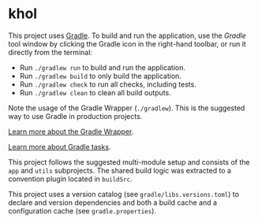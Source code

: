 # khol

This project uses [Gradle](https://gradle.org/).
To build and run the application, use the *Gradle* tool window by clicking the Gradle icon in the right-hand toolbar,
or run it directly from the terminal:

* Run `./gradlew run` to build and run the application.
* Run `./gradlew build` to only build the application.
* Run `./gradlew check` to run all checks, including tests.
* Run `./gradlew clean` to clean all build outputs.

Note the usage of the Gradle Wrapper (`./gradlew`).
This is the suggested way to use Gradle in production projects.

[Learn more about the Gradle Wrapper](https://docs.gradle.org/current/userguide/gradle_wrapper.html).

[Learn more about Gradle tasks](https://docs.gradle.org/current/userguide/command_line_interface.html#common_tasks).

This project follows the suggested multi-module setup and consists of the `app` and `utils` subprojects.
The shared build logic was extracted to a convention plugin located in `buildSrc`.

This project uses a version catalog (see `gradle/libs.versions.toml`) to declare and version dependencies
and both a build cache and a configuration cache (see `gradle.properties`).